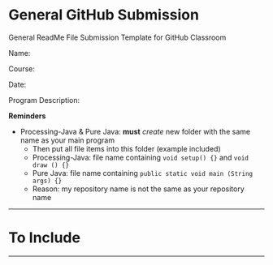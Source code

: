 # General GitHub Submission
General ReadMe File Submission Template for GitHub Classroom

Name:

Course:

Date:

Program Description:

**Reminders**
- Processing-Java & Pure Java: **must** *create* new folder with the same name as your main program
  - Then put all file items into this folder (example included)
  - Processing-Java: file name containing `void setup() {}` and `void draw () {}`
  - Pure Java: file name containing `public static void main (String args) {}`
  - Reason: my repository name is not the same as your repository name
---
# To Include


---
